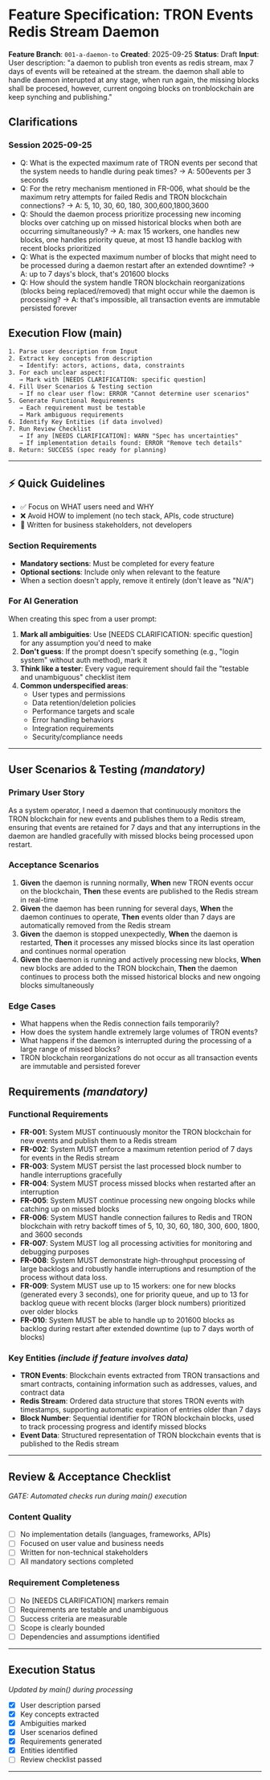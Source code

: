 # Feature Specification: TRON Events Redis Stream Daemon

**Feature Branch**: `001-a-daemon-to`
**Created**: 2025-09-25
**Status**: Draft
**Input**: User description: "a daemon to publish tron events as redis stream, max 7 days of events will be reteained at the stream. the daemon shall able to handle daemon interupted at any stage, when run again, the missing blocks shall be procesed, however, current ongoing blocks on tronblockchain are keep synching and publishing."

## Clarifications

### Session 2025-09-25
- Q: What is the expected maximum rate of TRON events per second that the system needs to handle during peak times? → A: 500events per 3 seconds
- Q: For the retry mechanism mentioned in FR-006, what should be the maximum retry attempts for failed Redis and TRON blockchain connections? → A: 5, 10, 30, 60, 180, 300,600,1800,3600
- Q: Should the daemon process prioritize processing new incoming blocks over catching up on missed historical blocks when both are occurring simultaneously? → A: max 15 workers, one handles new blocks, one handles priority queue, at most 13 handle backlog with recent blocks prioritized
- Q: What is the expected maximum number of blocks that might need to be processed during a daemon restart after an extended downtime? → A: up to 7 days's block, that's 201600 blocks
- Q: How should the system handle TRON blockchain reorganizations (blocks being replaced/removed) that might occur while the daemon is processing? → A: that's impossible, all transaction events are immutable persisted forever

## Execution Flow (main)
```
1. Parse user description from Input
2. Extract key concepts from description
   → Identify: actors, actions, data, constraints
3. For each unclear aspect:
   → Mark with [NEEDS CLARIFICATION: specific question]
4. Fill User Scenarios & Testing section
   → If no clear user flow: ERROR "Cannot determine user scenarios"
5. Generate Functional Requirements
   → Each requirement must be testable
   → Mark ambiguous requirements
6. Identify Key Entities (if data involved)
7. Run Review Checklist
   → If any [NEEDS CLARIFICATION]: WARN "Spec has uncertainties"
   → If implementation details found: ERROR "Remove tech details"
8. Return: SUCCESS (spec ready for planning)
```

---

## ⚡ Quick Guidelines
- ✅ Focus on WHAT users need and WHY
- ❌ Avoid HOW to implement (no tech stack, APIs, code structure)
- 👥 Written for business stakeholders, not developers

### Section Requirements
- **Mandatory sections**: Must be completed for every feature
- **Optional sections**: Include only when relevant to the feature
- When a section doesn't apply, remove it entirely (don't leave as "N/A")

### For AI Generation
When creating this spec from a user prompt:
1. **Mark all ambiguities**: Use [NEEDS CLARIFICATION: specific question] for any assumption you'd need to make
2. **Don't guess**: If the prompt doesn't specify something (e.g., "login system" without auth method), mark it
3. **Think like a tester**: Every vague requirement should fail the "testable and unambiguous" checklist item
4. **Common underspecified areas**:
   - User types and permissions
   - Data retention/deletion policies
   - Performance targets and scale
   - Error handling behaviors
   - Integration requirements
   - Security/compliance needs

---

## User Scenarios & Testing *(mandatory)*

### Primary User Story
As a system operator, I need a daemon that continuously monitors the TRON blockchain for new events and publishes them to a Redis stream, ensuring that events are retained for 7 days and that any interruptions in the daemon are handled gracefully with missed blocks being processed upon restart.

### Acceptance Scenarios
1. **Given** the daemon is running normally, **When** new TRON events occur on the blockchain, **Then** these events are published to the Redis stream in real-time
2. **Given** the daemon has been running for several days, **When** the daemon continues to operate, **Then** events older than 7 days are automatically removed from the Redis stream
3. **Given** the daemon is stopped unexpectedly, **When** the daemon is restarted, **Then** it processes any missed blocks since its last operation and continues normal operation
4. **Given** the daemon is running and actively processing new blocks, **When** new blocks are added to the TRON blockchain, **Then** the daemon continues to process both the missed historical blocks and new ongoing blocks simultaneously

### Edge Cases
- What happens when the Redis connection fails temporarily?
- How does the system handle extremely large volumes of TRON events?
- What happens if the daemon is interrupted during the processing of a large range of missed blocks?
- TRON blockchain reorganizations do not occur as all transaction events are immutable and persisted forever

## Requirements *(mandatory)*

### Functional Requirements
- **FR-001**: System MUST continuously monitor the TRON blockchain for new events and publish them to a Redis stream
- **FR-002**: System MUST enforce a maximum retention period of 7 days for events in the Redis stream
- **FR-003**: System MUST persist the last processed block number to handle interruptions gracefully
- **FR-004**: System MUST process missed blocks when restarted after an interruption
- **FR-005**: System MUST continue processing new ongoing blocks while catching up on missed blocks
- **FR-006**: System MUST handle connection failures to Redis and TRON blockchain with retry backoff times of 5, 10, 30, 60, 180, 300, 600, 1800, and 3600 seconds
- **FR-007**: System MUST log all processing activities for monitoring and debugging purposes
- **FR-008**: System MUST demonstrate high-throughput processing of large backlogs and robustly handle interruptions and resumption of the process without data loss.
- **FR-009**: System MUST use up to 15 workers: one for new blocks (generated every 3 seconds), one for priority queue, and up to 13 for backlog queue with recent blocks (larger block numbers) prioritized over older blocks
- **FR-010**: System MUST be able to handle up to 201600 blocks as backlog during restart after extended downtime (up to 7 days worth of blocks)


### Key Entities *(include if feature involves data)*
- **TRON Events**: Blockchain events extracted from TRON transactions and smart contracts, containing information such as addresses, values, and contract data
- **Redis Stream**: Ordered data structure that stores TRON events with timestamps, supporting automatic expiration of entries older than 7 days
- **Block Number**: Sequential identifier for TRON blockchain blocks, used to track processing progress and identify missed blocks
- **Event Data**: Structured representation of TRON blockchain events that is published to the Redis stream

---

## Review & Acceptance Checklist
*GATE: Automated checks run during main() execution*

### Content Quality
- [ ] No implementation details (languages, frameworks, APIs)
- [ ] Focused on user value and business needs
- [ ] Written for non-technical stakeholders
- [ ] All mandatory sections completed

### Requirement Completeness
- [ ] No [NEEDS CLARIFICATION] markers remain
- [ ] Requirements are testable and unambiguous
- [ ] Success criteria are measurable
- [ ] Scope is clearly bounded
- [ ] Dependencies and assumptions identified

---

## Execution Status
*Updated by main() during processing*

- [x] User description parsed
- [x] Key concepts extracted
- [x] Ambiguities marked
- [x] User scenarios defined
- [x] Requirements generated
- [x] Entities identified
- [ ] Review checklist passed

---